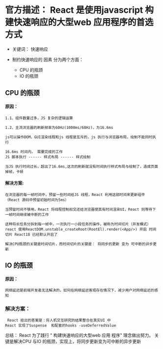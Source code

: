 # 官方描述： React 是使用javascript 构建快速响应的大型web 应用程序的首选方式
 - 关键词： 快速响应

- 制约快速响应的 因素 分为两个方面：

	- CPU 的瓶颈
	- IO 的瓶颈

## CPU 的瓶颈 
#### 原因：   
 	1.1、组件数量过多，JS 复杂的逻辑运算

	1.2、主流浏览器的刷新频率为60Hz(1000ms/60Hz)，为16.6ms 

	js可以操作DOM，GUI渲染线程和js 线程是互斥的，js 执行与浏览器布局，绘制不能同时执行

	16.6ms 时间内， 需要完成的工作
	JS 脚本执行 ------ 样式布局 ------ 样式绘制

	当JS 执行时间过长，超出了16.6ms,这次的刷新就没有时间执行样式布局与绘制了，造成页面掉帧，卡顿

#### 解决方案:

	在浏览器的每一帧时间中，预留一些时间给JS 线程，React 利用这部时间来更新组件（React 源码中预留初始时间为5ms）

	当预留时间不够用，React 将线程控制权交还给浏览器使其有时间渲染UI，React 则等待下一帧时间继续被中断的工作
	
	这种将长任务分拆到每一帧中，一次执行一小段任务的操作，被称为时间切片（并发模式）
	react 使用ReactDOM.unstable_createRoot(RootEl).render(<App/>) 开启 时间切片 React18 已经默认开启了

	解决CPU瓶颈的关键是时间切片，而时间切片的关键是： 将同步的更新 变为 可中断的异步更新

## IO 的瓶颈

#### 原因：
	网络延迟是前端开发者无法解决的，如何在网络延迟客观存在情况下，减少用户对网络延迟的感知

### 解决方案：
	 React 给出的答案是：将人机交互研究的结果整合在真实UI 中	
	React 实现了Suspense  和配套的hooks -useDeferredValue

总结： React 为了践行 " 构建快速响应的大型web 应用 程序" 理念做出努力。
           关键是解决CPU 与IO 的瓶颈，实现上，将同步更新变为可中断的异步更新	 
	 
	
   